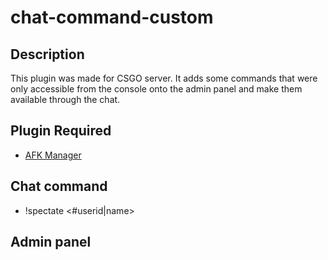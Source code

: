 # chat-command-custom
## Description
  This plugin was made for CSGO server. It adds some commands that were only accessible from the console onto the admin panel and make them available through the chat.
 
## Plugin Required
  * [AFK Manager](https://forums.alliedmods.net/showthread.php?p=708265)

## Chat command
  * !spectate <#userid|name>
## Admin panel
